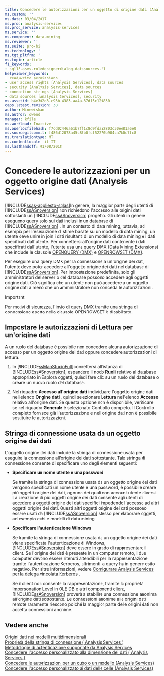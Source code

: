 ```yaml
---
title: Concedere le autorizzazioni per un oggetto di origine dati (Analysis Services) | Documenti Microsoft
ms.custom: ''
ms.date: 03/04/2017
ms.prod: analysis-services
ms.prod_service: analysis-services
ms.service: ''
ms.component: data-mining
ms.reviewer: ''
ms.suite: pro-bi
ms.technology: ''
ms.tgt_pltfrm: ''
ms.topic: article
f1_keywords:
- sql13.asvs.roledesignerdialog.datasources.f1
helpviewer_keywords:
- read/write permissions
- user access rights [Analysis Services], data sources
- security [Analysis Services], data sources
- connection strings [Analysis Services]
- data sources [Analysis Services], security
ms.assetid: b4e302d3-c93b-4383-aa4a-37d15c129830
caps.latest.revision: 38
author: Minewiskan
ms.author: owend
manager: kfile
ms.workload: Inactive
ms.openlocfilehash: f7cd02446a61b7ff1c8d9fdaa2803c30ee81a6e0
ms.sourcegitcommit: f486d12078a45c87b0fcf52270b904ca7b0c7fc8
ms.translationtype: MT
ms.contentlocale: it-IT
ms.lasthandoff: 01/08/2018
---
```

# <a name="grant-permissions-on-a-data-source-object-analysis-services"></a>Concedere le autorizzazioni per un oggetto origine dati (Analysis Services)
[!INCLUDE[ssas-appliesto-sqlas](../../includes/ssas-appliesto-sqlas.md)]In genere, la maggior parte degli utenti di [!INCLUDE[ssASnoversion](../../includes/ssasnoversion-md.md)] non richiedono l'accesso alle origini dati sottostanti un [!INCLUDE[ssASnoversion](../../includes/ssasnoversion-md.md)] progetto. Gli utenti in genere eseguono query solo sui dati inclusi in un database di [!INCLUDE[ssASnoversion](../../includes/ssasnoversion-md.md)] . In un contesto di data mining, tuttavia, ad esempio per l'esecuzione di stime basate su un modello di data mining, un utente deve unire in join i dati risultanti di un modello di data mining e i dati specificati dall'utente. Per connettersi all'origine dati contenente i dati specificati dall'utente, l'utente usa una query DMX (Data Mining Extensions) che include le clausole [OPENQUERY &#40;DMX&#41;](../../dmx/source-data-query-openquery.md) e [OPENROWSET &#40;DMX&#41;](../../dmx/source-data-query-openrowset.md).  
  
 Per eseguire una query DMX per la connessione a un'origine dei dati, l'utente deve poter accedere all'oggetto origine dei dati nel database di [!INCLUDE[ssASnoversion](../../includes/ssasnoversion-md.md)]. Per impostazione predefinita, solo gli amministratori del server o del database possono accedere agli oggetti origine dati. Ciò significa che un utente non può accedere a un oggetto origine dati a meno che un amministratore non conceda le autorizzazioni.  
  
> [!IMPORTANT]  
>  Per motivi di sicurezza, l'invio di query DMX tramite una stringa di connessione aperta nella clausola OPENROWSET è disabilitato.  
  
## <a name="set-read-permissions-to-a-data-source"></a>Impostare le autorizzazioni di Lettura per un'origine dati  
 A un ruolo del database è possibile non concedere alcuna autorizzazione di accesso per un oggetto origine dei dati oppure concedere autorizzazioni di lettura.  
  
1.  In [!INCLUDE[ssManStudioFull](../../includes/ssmanstudiofull-md.md)]connettersi all'istanza di [!INCLUDE[ssASnoversion](../../includes/ssasnoversion-md.md)], espandere il nodo **Ruoli** relativo al database appropriato in Esplora oggetti, quindi fare clic su un ruolo del database o creare un nuovo ruolo del database.  
  
2.  Nel riquadro **Accesso all'origine dati** individuare l'oggetto origine dati nell'elenco **Origine dati** , quindi selezionare **Lettura** nell'elenco **Accesso** relativo all'origine dati. Se questa opzione non è disponibile, verificare se nel riquadro **Generale** è selezionato Controllo completo. Il Controllo completo fornisce già l'autorizzazione e nell'origine dati non è possibile sostituire le autorizzazioni.  
  
## <a name="working-with-the-connection-string-used-by-a-data-source-object"></a>Stringa di connessione usata da un oggetto origine dei dati  
 L'oggetto origine dei dati include la stringa di connessione usata per eseguire la connessione all'origine dei dati sottostante. Tale stringa di connessione consente di specificare uno degli elementi seguenti:  
  
-   **Specificare un nome utente e una password**  
  
     Se tramite la stringa di connessione usata da un oggetto origine dei dati vengono specificati un nome utente e una password, è possibile creare più oggetti origine dei dati, ognuno dei quali con account utente diversi. La creazione di più oggetti origine dei dati consente agli utenti di accedere a oggetti origine dei dati specifici impedendo l'accesso ad altri oggetti origine dei dati. Questi altri oggetti origine dei dati possono essere usati da [!INCLUDE[ssASnoversion](../../includes/ssasnoversion-md.md)] stesso per elaborare oggetti, ad esempio cubi e modelli di data mining.  
  
-   **Specificare l'autenticazione Windows**  
  
     Se tramite la stringa di connessione usata da un oggetto origine dei dati viene specificata l'autenticazione di Windows, [!INCLUDE[ssASnoversion](../../includes/ssasnoversion-md.md)] deve essere in grado di rappresentare il client. Se l'origine dei dati è presente in un computer remoto, i due computer devono essere ritenuti attendibili per la rappresentazione tramite l'autenticazione Kerberos, altrimenti la query ha in genere esito negativo. Per altre informazioni, vedere [Configurare Analysis Services per la delega vincolata Kerberos](../../analysis-services/instances/configure-analysis-services-for-kerberos-constrained-delegation.md) .  
  
     Se il client non consente la rappresentazione, tramite la proprietà Impersonation Level in OLE DB e altri componenti client, [!INCLUDE[ssASnoversion](../../includes/ssasnoversion-md.md)] proverà a stabilire una connessione anonima all'origine dati sottostante. Le connessioni anonime alle origini dati remote raramente riescono poiché la maggior parte delle origini dati non accetta connessioni anonime.  
  
## <a name="see-also"></a>Vedere anche  
 [Origini dati nei modelli multidimensionali](../../analysis-services/multidimensional-models/data-sources-in-multidimensional-models.md)   
 [Proprietà della stringa di connessione &#40; Analysis Services &#41;](../../analysis-services/instances/connection-string-properties-analysis-services.md)   
 [Metodologie di autenticazione supportate da Analysis Services](../../analysis-services/instances/authentication-methodologies-supported-by-analysis-services.md)   
 [Concedere l'accesso personalizzato alla dimensione dei dati &#40; Analysis Services &#41;](../../analysis-services/multidimensional-models/grant-custom-access-to-dimension-data-analysis-services.md)   
 [Concedere le autorizzazioni per un cubo o un modello &#40;Analysis Services&#41;](../../analysis-services/multidimensional-models/grant-cube-or-model-permissions-analysis-services.md)   
 [Concedere l'accesso personalizzato ai dati delle celle &#40;Analysis Services&#41;](../../analysis-services/multidimensional-models/grant-custom-access-to-cell-data-analysis-services.md)  
  
  
